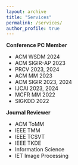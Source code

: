 ```yaml
---
layout: archive
title: "Services"
permalink: /services/
author_profile: true
---
```


**Conference PC Member**  
  - ACM WSDM 2024  
  - ACM SIGIR-AP 2023
  - PRCV 2023, 2024
  - ACM MM 2023
  - ACM SIGIR 2023, 2024
  - IJCAI 2023, 2024
  - MCFR MM 2022
  - SIGKDD 2022


**Journal Reviewer**  
  - ACM ToMM
  - IEEE TMM
  - IEEE TCSVT
  - IEEE TKDE
  - Information Science
  - IET Image Processing
